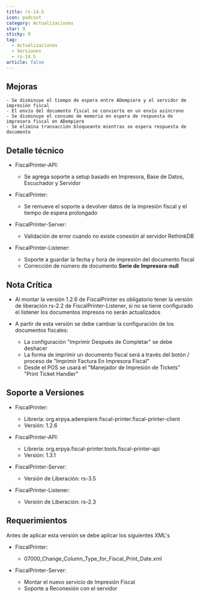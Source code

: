 ```yaml
---
title: rs-14.5
icon: podcast
category: Actualizaciones
star: 9
sticky: 9
tag:
  - Actualizaciones
  - Versiones
  - rs-14.5
article: false
---
```



## Mejoras

    - Se disminuye el tiempo de espera entre ADempiere y el servidor de impresión fiscal
    - El envío del documento fiscal se convierte en un envío asíncrono
    - Se disminuye el consumo de memoria en espera de respuesta de impresora fiscal en ADempiere
    - Se elimina transacción bloqueante mientras se espera respuesta de documento

## Detalle técnico

- FiscalPrinter-API:

  - Se agrega soporte a setup basado en Impresora, Base de Datos, Escuchador y Servidor

- FiscalPrinter:

  - Se remueve el soporte a devolver datos de la impresión fiscal y el tiempo de espera prolongado

- FiscalPrinter-Server:

  - Validación de error cuando no existe conexión al servidor RethinkDB

- FiscalPrinter-Listener:

  - Soporte a guardar la fecha y hora de impresión del documento fiscal
  - Corrección de número de documento __Serie de Impresora__-__null__

## Nota Crítica

- Al montar la versión 1.2.6 de FiscalPrinter es obligatorio tener la versión de liberación rs-2.2 de FiscalPrinter-Listener, si no se tiene configurado el listener los documentos impresos no serán actualizados
- A partir de esta versión se debe cambiar la configuración de los documentos fiscales:

  - La configuración "Imprimir Después de Completar" se debe deshacer
  - La forma de imprimir un documento fiscal será a través del botón / proceso de "Imprimir Factura En Impresora Fiscal"
  - Desde el POS se usará el "Manejador de Impresión de Tickets" "Print Ticket Handler"

## Soporte a Versiones

- FiscalPrinter:

  - Librería: org.erpya.adempiere.fiscal-printer.fiscal-printer-client
  - Versión: 1.2.6

- FiscalPrinter-API:

  - Librería: org.erpya.fiscal-printer.tools.fiscal-printer-api
  - Versión: 1.3.1

- FiscalPrinter-Server:

  - Versión de Liberación: rs-3.5

- FiscalPrinter-Listener:

  - Versión de Liberación: rs-2.3

## Requerimientos

Antes de aplicar esta versión se debe aplicar los siguientes XML's

- FiscalPrinter:

  - 07000_Change_Column_Type_for_Fiscal_Print_Date.xml

- FiscalPrinter-Server:

  - Montar el nuevo servicio de Impresión Fiscal
  - Soporte a Reconexión con el servidor
